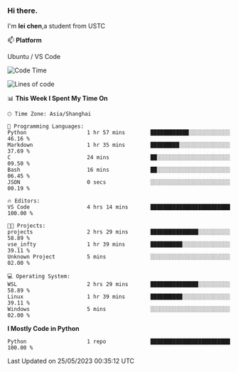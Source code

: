 ### Hi there.
I'm **lei chen**,a student from USTC

📫 **Platform**

Ubuntu / VS Code

<!--START_SECTION:waka-->
![Code Time](http://img.shields.io/badge/Code%20Time-71%20hrs%2027%20mins-blue)

![Lines of code](https://img.shields.io/badge/From%20Hello%20World%20I%27ve%20Written-0%20lines%20of%20code-blue)

📊 **This Week I Spent My Time On** 

```text
🕑︎ Time Zone: Asia/Shanghai

💬 Programming Languages: 
Python                   1 hr 57 mins        ████████████░░░░░░░░░░░░░   46.16 % 
Markdown                 1 hr 35 mins        █████████░░░░░░░░░░░░░░░░   37.69 % 
C                        24 mins             ██░░░░░░░░░░░░░░░░░░░░░░░   09.50 % 
Bash                     16 mins             ██░░░░░░░░░░░░░░░░░░░░░░░   06.45 % 
JSON                     0 secs              ░░░░░░░░░░░░░░░░░░░░░░░░░   00.19 % 

🔥 Editors: 
VS Code                  4 hrs 14 mins       █████████████████████████   100.00 % 

🐱‍💻 Projects: 
projects                 2 hrs 29 mins       ███████████████░░░░░░░░░░   58.89 % 
vse_infty                1 hr 39 mins        ██████████░░░░░░░░░░░░░░░   39.11 % 
Unknown Project          5 mins              ░░░░░░░░░░░░░░░░░░░░░░░░░   02.00 % 

💻 Operating System: 
WSL                      2 hrs 29 mins       ███████████████░░░░░░░░░░   58.89 % 
Linux                    1 hr 39 mins        ██████████░░░░░░░░░░░░░░░   39.11 % 
Windows                  5 mins              ░░░░░░░░░░░░░░░░░░░░░░░░░   02.00 % 
```

**I Mostly Code in Python** 

```text
Python                   1 repo              █████████████████████████   100.00 % 
```




 Last Updated on 25/05/2023 00:35:12 UTC
<!--END_SECTION:waka-->
